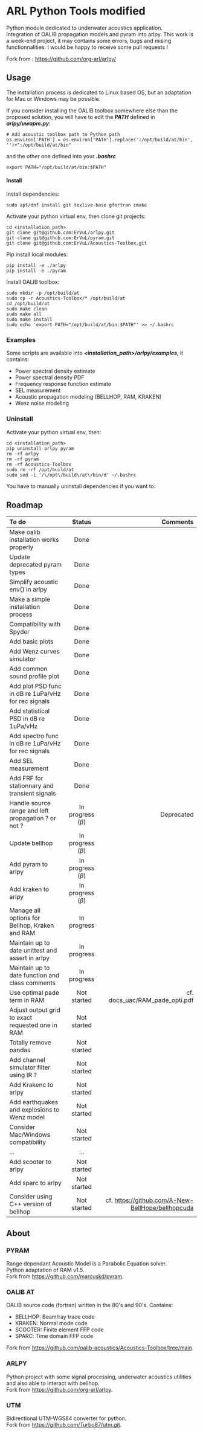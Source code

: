 # ARL Python Tools modified

Python module dedicated to underwater acoustics application.\
Integration of OALIB propagation models and pyram into arlpy. This work is a week-end project, it may contains some errors, bugs and mising functionnalities. I would be happy to receive some pull requests !

Fork from : https://github.com/org-arl/arlpy/

## Usage

The installation process is dedicated to Linux based OS, but an adaptation for Mac or Windows may be possible.

If you consider installing the OALIB toolbox somewhere else than the proposed solution, you will have to edit the ***PATH*** defined in ***arlpy/uwapm.py***:

    # Add acoustic toolbox path to Python path
    os.environ['PATH'] = os.environ['PATH'].replace(':/opt/build/at/bin', '')+":/opt/build/at/bin"

and the other one defined into your ***.bashrc***

    export PATH="/opt/build/at/bin:$PATH"

#### Install

Install dependencies:

    sudo apt/dnf install git texlive-base gfortran cmake

Activate your python virtual env, then clone git projects:

    cd <installation_path>
    git clone git@github.com:ErVuL/arlpy.git
    git clone git@github.com:ErVuL/pyram.git
    git clone git@github.com:ErVuL/Acoustics-Toolbox.git

Pip install local modules:

    pip install -e ./arlpy
    pip install -e ./pyram

Install OALIB toolbox:

    sudo mkdir -p /opt/build/at
    sudo cp -r Acoustics-Toolbox/* /opt/build/at
    cd /opt/build/at
    sudo make clean
    sudo make all
    sudo make install
    sudo echo 'export PATH="/opt/build/at/bin:$PATH"' >> ~/.bashrc

### Examples

Some scripts are available into ***<installation_path>/arlpy/examples***, it contains:

- Power spectral density estimate
- Power spectral density PDF
- Frequency response function estimate
- SEL measurement
- Acoustic propagation modeling (BELLHOP, RAM, KRAKEN)
- Wenz noise modeling

### Uninstall

Activate your python virtual env, then:

    cd <installation_path>
    pip uninstall arlpy pyram
    rm -rf arlpy
    rm -rf pyram
    rm -rf Acoustics-Toolbox
    sudo rm -rf /opt/build/at
    sudo sed -i '/\/opt\/build\/at\/bin/d' ~/.bashrc
    
You have to manually uninstall dependencies if you want to.

## Roadmap

| To do                                                |        Status         |                                          Comments | 
|:-----------------------------------------------------|:---------------------:|--------------------------------------------------:|
| Make oalib installation works properly               | Done                  |                                                   |
| Update deprecated pyram types                        | Done                  |                                                   |
| Simplify acoustic env() in arlpy                     | Done                  |                                                   |
| Make a simple installation process                   | Done                  |                                                   |
| Compatibility with Spyder                            | Done                  |                                                   |
| Add basic plots                                      | Done                  |                                                   |
| Add Wenz curves simulator                            | Done                  |                                                   |
| Add common sound profile plot                        | Done                  |                                                   |
| Add plot PSD func in dB re 1uPa/vHz for rec signals  | Done                  |                                                   |
| Add statistical PSD in dB re 1uPa/vHz                | Done                  |                                                   |
| Add spectro func in dB re 1uPa/vHz for rec signals   | Done                  |                                                   |
| Add SEL measurement                                  | Done                  |                                                   |
| Add FRF for stationnary and transient signals        | Done                  |                                                   |
| Handle source range and left propagation ? or not ?  | In progress ($\beta$) | Deprecated                                        |
| Update bellhop                                       | In progress ($\beta$) |                                                   |
| Add pyram to arlpy                                   | In progress ($\beta$) |                                                   |
| Add kraken to arlpy                                  | In progress ($\beta$) |                                                   |
| Manage all options for Bellhop, Kraken and RAM       | In progress           |                                                   |
| Maintain up to date unittest and assert in arlpy     | In progress           |                                                   |
| Maintain up to date function and class comments      | In progress           |                                                   |
| Use optimal pade term in RAM                         | Not started           | cf. docs_uac/RAM_pade_opti.pdf                    |
| Adjust output grid to exact requested one in RAM     | Not started           |                                                   |
| Totally remove pandas                                | Not started           |                                                   |
| Add channel simulator filter using IR ?              | Not started           |                                                   |
| Add Krakenc to arlpy                                 | Not started           |                                                   |
| Add earthquakes and explosions to Wenz model         | Not started           |                                                   |
| Consider Mac/Windows compatibility                   | Not started           |                                                   |
| ...                                                  | ...                   |                                                   |
| Add scooter to arlpy                                 | Not started           |                                                   |
| Add sparc to arlpy                                   | Not started           |                                                   |
| Consider using C++ version of bellhop                | Not started           | cf. https://github.com/A-New-BellHope/bellhopcuda |

## About

### PYRAM

Range dependant Acoustic Model is a Parabolic Equation solver.\
Python adaptation of RAM v1.5.\
Fork from https://github.com/marcuskd/pyram.

### OALIB AT

OALIB source code (fortran) written in the 80's and 90's. Contains:
  - BELLHOP: Beam/ray trace code
  - KRAKEN: Normal mode code
  - SCOOTER: Finite element FFP code
  - SPARC: Time domain FFP code

Fork from https://github.com/oalib-acoustics/Acoustics-Toolbox/tree/main.

### ARLPY

Python project with some signal processing, underwater acoustics utilities and also able to interact with bellhop.\
Fork from https://github.com/org-arl/arlpy.

### UTM

Bidirectional UTM-WGS84 converter for python.\
Fork from https://github.com/Turbo87/utm.git.
